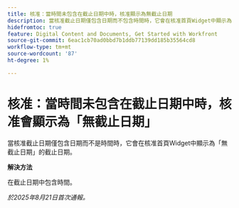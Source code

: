 ```yaml
---
title: 核准：當時間未包含在截止日期中時，核准顯示為無截止日期
description: 當核准截止日期僅包含日期而不包含時間時，它會在核准首頁Widget中顯示為「無截止日期」。
hidefromtoc: true
feature: Digital Content and Documents, Get Started with Workfront
source-git-commit: 6eac1cb70ad0bbd7b1ddb77139dd185b35564cd8
workflow-type: tm+mt
source-wordcount: '87'
ht-degree: 1%

---
```



# 核准：當時間未包含在截止日期中時，核准會顯示為「無截止日期」

當核准截止日期僅包含日期而不是時間時，它會在核准首頁Widget中顯示為「無截止日期」的截止日期。

**解決方法**

在截止日期中包含時間。

_於2025年8月21日首次通報。_
